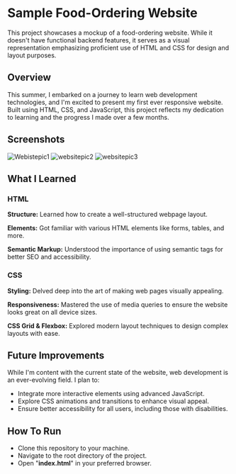 
# Sample Food-Ordering Website

This project showcases a mockup of a food-ordering website. While it doesn't have functional backend features, it serves as a visual representation emphasizing proficient use of HTML and CSS for design and layout purposes. 


## Overview
This summer, I embarked on a journey to learn web development technologies, and I'm excited to present my first ever responsive website. Built using HTML, CSS, and JavaScript, this project reflects my dedication to learning and the progress I made over a few months.


## Screenshots
![Webistepic1](https://github.com/Abhishekpo/Responsive-Website/assets/98496284/0b093413-15e7-49e1-9d03-017bdf1d787d)
![websitepic2](https://github.com/Abhishekpo/Responsive-Website/assets/98496284/46b75546-5513-4433-a725-3be13c7dfba0)
![websitepic3](https://github.com/Abhishekpo/Responsive-Website/assets/98496284/0bf587f4-9e42-410a-b180-35ce60c1e9cf)
## What I Learned
### HTML
**Structure:** Learned how to create a well-structured webpage layout.

**Elements:** Got familiar with various HTML elements like forms, tables, and more.

**Semantic Markup:** Understood the importance of using semantic tags for better SEO and accessibility.
### CSS
__Styling:__ Delved deep into the art of making web pages visually appealing.

**Responsiveness:** Mastered the use of media queries to ensure the website looks great on all device sizes.

__CSS Grid & Flexbox:__ Explored modern layout techniques to design complex layouts with ease.
## Future Improvements

While I'm content with the current state of the website, web development is an ever-evolving field. I plan to:

* Integrate more interactive elements using advanced JavaScript.
* Explore CSS animations and transitions to enhance visual appeal.
* Ensure better accessibility for all users, including those with disabilities.
## How To Run

* Clone this repository to your machine.
* Navigate to the root directory of the project.
* Open "__index.html__" in your preferred browser.
